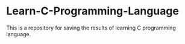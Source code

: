 # Learn-C-Programming-Language

This is a repository for saving the results of learning C programming language.